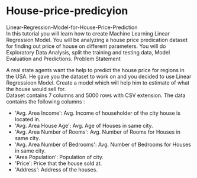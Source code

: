 # House-price-predicyion
Linear-Regression-Model-for-House-Price-Prediction<br>
In this tutorial you will learn how to create Machine Learning Linear Regression Model. You will be analyzing a house price predication dataset for finding out price of house on different parameters. You will do Exploratory Data Analysis, split the training and testing data, Model Evaluation and Predictions.
Problem Statement<br>

A real state agents want the help to predict the house price for regions in the USA. He gave you the dataset to work on and you decided to use Linear Regressioon Model. Create a model which will help him to estimate of what the house would sell for.<br>
Dataset contains 7 columns and 5000 rows with CSV extension. The data contains the following columns :<br>
* 'Avg. Area Income': Avg. Income of householder of the city house is located in.<br>
* 'Avg. Area House Age': Avg. Age of Houses in same city.<br>
* 'Avg. Area Number of Rooms': Avg. Number of Rooms for Houses in same city.<br>
* 'Avg. Area Number of Bedrooms': Avg. Number of Bedrooms for Houses in same city.<br>
* 'Area Population': Population of city.<br>
* 'Price': Price that the house sold at.<br>
* 'Address': Address of the houses.
